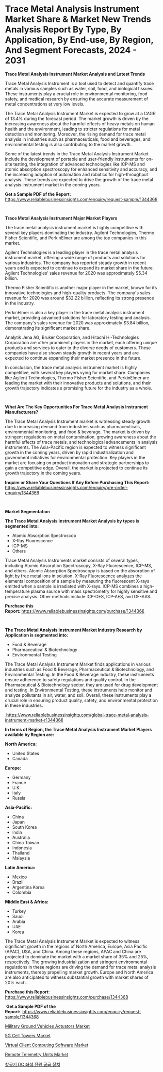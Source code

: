 <p><h1>Trace Metal Analysis Instrument Market Share & Market New Trends Analysis Report By Type, By Application, By End-use, By Region, And Segment Forecasts, 2024 - 2031</h1></p><p><strong>Trace Metal Analysis Instrument Market Analysis and Latest Trends</strong></p>
<p><p>Trace Metal Analysis Instrument is a tool used to detect and quantify trace metals in various samples such as water, soil, food, and biological tissues. These instruments play a crucial role in environmental monitoring, food safety, and medical research by ensuring the accurate measurement of metal concentrations at very low levels.</p><p>The Trace Metal Analysis Instrument Market is expected to grow at a CAGR of 13.4% during the forecast period. The market growth is driven by the increasing awareness about the harmful effects of heavy metals on human health and the environment, leading to stricter regulations for metal detection and monitoring. Moreover, the rising demand for trace metal analysis in industries such as pharmaceuticals, food and beverages, and environmental testing is also contributing to the market growth.</p><p>Some of the latest trends in the Trace Metal Analysis Instrument Market include the development of portable and user-friendly instruments for on-site testing, the integration of advanced technologies like ICP-MS and atomic absorption spectroscopy for enhanced sensitivity and accuracy, and the increasing adoption of automation and robotics for high-throughput analysis. These trends are expected to drive the growth of the trace metal analysis instrument market in the coming years.</p></p>
<p><strong>Get a Sample PDF of the Report:&nbsp;</strong> <a href="https://www.reliablebusinessinsights.com/enquiry/request-sample/1344368">https://www.reliablebusinessinsights.com/enquiry/request-sample/1344368</a></p>
<p>&nbsp;</p>
<p><strong>Trace Metal Analysis Instrument Major Market Players</strong></p>
<p><p>The trace metal analysis instrument market is highly competitive with several key players dominating the industry. Agilent Technologies, Thermo Fisher Scientific, and PerkinElmer are among the top companies in this market.</p><p>Agilent Technologies is a leading player in the trace metal analysis instrument market, offering a wide range of products and solutions for various industries. The company has reported steady growth in recent years and is expected to continue to expand its market share in the future. Agilent Technologies' sales revenue for 2020 was approximately $5.34 billion.</p><p>Thermo Fisher Scientific is another major player in the market, known for its innovative technologies and high-quality products. The company's sales revenue for 2020 was around $32.22 billion, reflecting its strong presence in the industry.</p><p>PerkinElmer is also a key player in the trace metal analysis instrument market, providing advanced solutions for laboratory testing and analysis. The company's sales revenue for 2020 was approximately $3.84 billion, demonstrating its significant market share.</p><p>Analytik Jena AG, Bruker Corporation, and Hitachi Hi-Technologies Corporation are other prominent players in the market, each offering unique products and services to cater to the diverse needs of customers. These companies have also shown steady growth in recent years and are expected to continue expanding their market presence in the future.</p><p>In conclusion, the trace metal analysis instrument market is highly competitive, with several key players vying for market share. Companies like Agilent Technologies, Thermo Fisher Scientific, and PerkinElmer are leading the market with their innovative products and solutions, and their growth trajectory indicates a promising future for the industry as a whole.</p></p>
<p>&nbsp;</p>
<p><strong>What Are The Key Opportunities For Trace Metal Analysis Instrument Manufacturers?</strong></p>
<p><p>The Trace Metal Analysis Instrument market is witnessing steady growth due to increasing demand from industries such as pharmaceuticals, environmental monitoring, and food & beverage. The market is driven by stringent regulations on metal contamination, growing awareness about the harmful effects of trace metals, and technological advancements in analysis instruments. The Asia-Pacific region is expected to witness significant growth in the coming years, driven by rapid industrialization and government initiatives for environmental protection. Key players in the market are focusing on product innovation and strategic partnerships to gain a competitive edge. Overall, the market is projected to continue its growth trajectory in the coming years.</p></p>
<p><strong>Inquire or Share Your Questions If Any Before Purchasing This Report:</strong> <a href="https://www.reliablebusinessinsights.com/enquiry/pre-order-enquiry/1344368">https://www.reliablebusinessinsights.com/enquiry/pre-order-enquiry/1344368</a></p>
<p>&nbsp;</p>
<p><strong>Market Segmentation</strong></p>
<p><strong>The Trace Metal Analysis Instrument Market Analysis by types is segmented into:</strong></p>
<p><ul><li>Atomic Absorption Spectroscop</li><li>X-Ray Fluorescence</li><li>ICP-MS</li><li>Others</li></ul></p>
<p><p>Trace Metal Analysis Instruments market consists of several types, including Atomic Absorption Spectroscopy, X-Ray Fluorescence, ICP-MS, and others. Atomic Absorption Spectroscopy is based on the absorption of light by free metal ions in solution. X-Ray Fluorescence analyzes the elemental composition of a sample by measuring the fluorescent X-rays emitted when a sample is irradiated with X-rays. ICP-MS combines a high-temperature plasma source with mass spectrometry for highly sensitive and precise analysis. Other methods include ICP-OES, ICP-AES, and GF-AAS.</p></p>
<p><strong>Purchase this Report:&nbsp;</strong><a href="https://www.reliablebusinessinsights.com/purchase/1344368">https://www.reliablebusinessinsights.com/purchase/1344368</a></p>
<p>&nbsp;</p>
<p><strong>The Trace Metal Analysis Instrument Market Industry Research by Application is segmented into:</strong></p>
<p><ul><li>Food & Beverage</li><li>Pharmaceutical & Biotechnology</li><li>Environmental Testing</li></ul></p>
<p><p>The Trace Metal Analysis Instrument Market finds applications in various industries such as Food & Beverage, Pharmaceutical & Biotechnology, and Environmental Testing. In the Food & Beverage industry, these instruments ensure adherence to safety regulations and quality control. In the Pharmaceutical & Biotechnology sector, they are used for drug development and testing. In Environmental Testing, these instruments help monitor and analyze pollutants in air, water, and soil. Overall, these instruments play a crucial role in ensuring product quality, safety, and environmental protection in these industries.</p></p>
<p><a href="https://www.reliablebusinessinsights.com/global-trace-metal-analysis-instrument-market-r1344368">&nbsp;https://www.reliablebusinessinsights.com/global-trace-metal-analysis-instrument-market-r1344368</a></p>
<p><strong>In terms of Region, the Trace Metal Analysis Instrument Market Players available by Region are:</strong></p>
<p>
    <p> <strong> North America: </strong>
        <ul>
            <li>United States</li>
            <li>Canada</li>
        </ul>
        </p> 
    <p> <strong> Europe: </strong>
        <ul>
            <li>Germany</li>
            <li>France</li>
            <li>U.K.</li>
            <li>Italy</li>
            <li>Russia</li>
        </ul>
        </p> 
    <p> <strong> Asia-Pacific: </strong>
        <ul>
            <li>China</li>
            <li>Japan</li>
            <li>South Korea</li>
            <li>India</li>
            <li>Australia</li>
            <li>China Taiwan</li>
            <li>Indonesia</li>
            <li>Thailand</li>
            <li>Malaysia</li>
        </ul>
        </p> 
    <p> <strong> Latin America: </strong>
        <ul>
            <li>Mexico</li>
            <li>Brazil</li>
            <li>Argentina Korea</li>
            <li>Colombia</li>
        </ul>
        </p> 
    <p> <strong> Middle East & Africa: </strong>
        <ul>
            <li>Turkey</li>
            <li>Saudi</li>
            <li>Arabia</li>
            <li>UAE</li>
            <li>Korea</li>
        </ul>
    </p>
    </p>
<p><p>The Trace Metal Analysis Instrument Market is expected to witness significant growth in the regions of North America, Europe, Asia Pacific (APAC), USA, and China. Among these regions, APAC and China are projected to dominate the market with a market share of 35% and 25%, respectively. The growing industrialization and stringent environmental regulations in these regions are driving the demand for trace metal analysis instruments, thereby propelling market growth. Europe and North America are also anticipated to witness substantial growth with market shares of 20% each.</p></p>
<p><strong>Purchase this Report: </strong><a href="https://www.reliablebusinessinsights.com/purchase/1344368">https://www.reliablebusinessinsights.com/purchase/1344368</a></p>
<p>&nbsp;<strong>Get a Sample PDF of the Report:&nbsp;&nbsp;</strong><a href="https://www.reliablebusinessinsights.com/enquiry/request-sample/1344368">https://www.reliablebusinessinsights.com/enquiry/request-sample/1344368</a></p>
<p><strong></strong></p>
<p><p><a href="https://github.com/changoleonlaverguenzanoexiste/Market-Research-Report-List-3/blob/main/military-ground-vehicles-actuators-market.md">Military Ground Vehicles Actuators Market</a></p><p><a href="https://issuu.com/reportprime-2/docs/5g-cell-towers-market-size-2030.pptx">5G Cell Towers Market</a></p><p><a href="https://github.com/dimitrishawkinswaynenp91rgz/Market-Research-Report-List-2/blob/main/virtual-client-computing-software-market.md">Virtual Client Computing Software Market</a></p><p><a href="https://issuu.com/reportprime-2/docs/remote-telemetry-units-market-size-2030.pptx">Remote Telemetry Units Market</a></p><p><a href="https://github.com/Maeennan456456/Market-Research-Report-List-2/blob/main/487347791290.md">항공기 DC 좌석 전원 공급 장치</a></p></p>